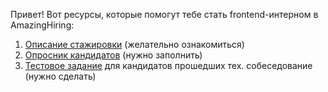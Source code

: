 Привет! Вот ресурсы, которые помогут тебе стать frontend-интерном в AmazingHiring:	
1. [Описание стажировки](https://github.com/Bolmazov/ah-frontend-intern/blob/master/DESCRIPTION.md) (желательно ознакомиться)	
2. [Опросник кандидатов](https://goo.gl/forms/LWqSzpLkRc6Xvlru1) (нужно заполнить)	
3. [Тестовое задание](https://github.com/Bolmazov/ah-frontend-intern/blob/master/TEST.md) для кандидатов прошедших тех. собеседование (нужно сделать)
